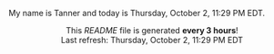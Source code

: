 My name is Tanner and today is Thursday, October 2, 11:29 PM EDT.

<p align="center">This <i>README</i> file is generated <b>every 3 hours</b>!</br>Last refresh: Thursday, October 2, 11:29 PM EDT<br /></p>
